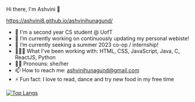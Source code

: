 Hi there, I'm Ashvini 👋

https://ashvini8.github.io/ashvinihunagund/

- 🏫 I'm a second year CS student @ UofT
- 🔭 I’m currently working on continuously updating my personal webiste!
- 🌱 I’m currently seeking a summer 2023 co-op / internship!
- 👩🏽‍💻 What I've been working with: HTML, CSS, JavaScript, Java, C, ReactJS, Python
- 👧🏽 Pronouns: she/her
- 📫 How to reach me: ashvinihunagund@gmail.com
- ⚡ Fun fact: I love to read, dance and try new food in my free time

[![Top Langs](https://github-readme-stats.vercel.app/api/top-langs/?username=anuraghazra&layout=compact)](https://github.com/anuraghazra/github-readme-stats)

  

